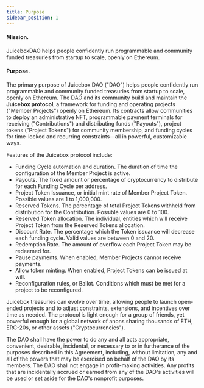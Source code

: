```yaml
---
title: Purpose
sidebar_position: 1
---
```


#### Mission.

JuiceboxDAO helps people confidently run programmable and community funded treasuries from startup to scale, openly on Ethereum.

#### Purpose.

The primary purpose of Juicebox DAO ("DAO") helps people confidently run programmable and community funded treasuries from startup to scale, openly on Ethereum. The DAO and its community build and maintain the **Juicebox protocol**, a framework for funding and operating projects ("Member Projects") openly on Ethereum. Its contracts allow communities to deploy an administrative NFT, programmable payment terminals for receiving ("Contributions") and distributing funds ("Payouts"), project tokens ("Project Tokens") for community membership, and funding cycles for time-locked and recurring constraints—all in powerful, customizable ways.

Features of the Juicebox protocol include:

- Funding Cycle automation and duration. The duration of time the configuration of the Member Project is active.
- Payouts. The fixed amount or percentage of cryptocurrency to distribute for each Funding Cycle per address.
- Project Token Issuance, or initial mint rate of Member Project Token. Possible values are 1 to 1,000,000.
- Reserved Tokens. The percentage of total Project Tokens withheld from distribution for the Contribution. Possible values are 0 to 100.
- Reserved Token allocation. The individual, entities which will receive Project Token from the Reserved Tokens allocation.
- Discount Rate. The percentage which the Token issuance will decrease each funding cycle. Valid values are between 0 and 20.
- Redemption Rate. The amount of overflow each Project Token may be redeemed for.
- Pause payments. When enabled, Member Projects cannot receive payments.
- Allow token minting. When enabled, Project Tokens can be issued at will.
- Reconfiguration rules, or Ballot. Conditions which must be met for a project to be reconfigured.

Juicebox treasuries can evolve over time, allowing people to launch open-ended projects and to adjust constraints, extensions, and incentives over time as needed. The protocol is light enough for a group of friends, yet powerful enough for a global network of anons sharing thousands of ETH, ERC-20s, or other assets ("Cryptocurrencies").

The DAO shall have the power to do any and all acts appropriate, convenient, desirable, incidental, or necessary to or in furtherance of the purposes described in this Agreement, including, without limitation, any and all of the powers that may be exercised on behalf of the DAO by its members. The DAO shall not engage in profit-making activities. Any profits that are incidentally accrued or earned from any of the DAO's activities will be used or set aside for the DAO's nonprofit purposes.
